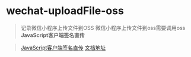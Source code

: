 # wechat-uploadFile-oss
> 记录微信小程序上传文件到OSS 
> 微信小程序上传文件到oss需要调用oss __JavaScript客户端签名直传__

> [JavaScript客户端签名直传](https://helpcdn.aliyun.com/document_detail/31925.html?spm=a2c4g.11186623.6.1123.42e2e1ebFPyqG2)
> [文档地址](https://github.com/Underglaze-Blue/wechat-uploadFile-oss/blob/master/doc/wechat-uploadFile-oss.md)